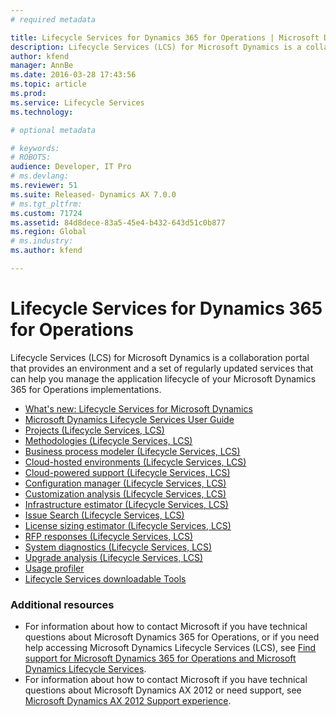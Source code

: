 ```yaml
---
# required metadata

title: Lifecycle Services for Dynamics 365 for Operations | Microsoft Docs
description: Lifecycle Services (LCS) for Microsoft Dynamics is a collaboration portal that provides an environment and a set of regularly updated services that can help you manage the application lifecycle of your Microsoft Dynamics 365 for Operations implementations.
author: kfend
manager: AnnBe
ms.date: 2016-03-28 17:43:56
ms.topic: article
ms.prod: 
ms.service: Lifecycle Services
ms.technology: 

# optional metadata

# keywords: 
# ROBOTS: 
audience: Developer, IT Pro
# ms.devlang: 
ms.reviewer: 51
ms.suite: Released- Dynamics AX 7.0.0
# ms.tgt_pltfrm: 
ms.custom: 71724
ms.assetid: 84d8dece-83a5-45e4-b432-643d51c0b877
ms.region: Global
# ms.industry: 
ms.author: kfend

---
```


# Lifecycle Services for Dynamics 365 for Operations

Lifecycle Services (LCS) for Microsoft Dynamics is a collaboration portal that provides an environment and a set of regularly updated services that can help you manage the application lifecycle of your Microsoft Dynamics 365 for Operations implementations.

-   [What's new: Lifecycle Services for Microsoft Dynamics](https://docs.microsoft.com/en-us/dynamics365/operations/dev-itpro/lifecycle-services/whats-new-lifecycle-services-for-microsoft-dynamics)
-   [Microsoft Dynamics Lifecycle Services User Guide](https://docs.microsoft.com/en-us/dynamics365/operations/dev-itpro/lifecycle-services/lifecycle-services-for-microsoft-dynamics-user-guide-lcs)
-   [Projects (Lifecycle Services, LCS)](https://docs.microsoft.com/en-us/dynamics365/operations/dev-itpro/lifecycle-services/ax-2012/projects-lifecycle-services-lcs)
-   [Methodologies (Lifecycle Services, LCS)](https://docs.microsoft.com/en-us/dynamics365/operations/dev-itpro/lifecycle-services/ax-2012/methodologies-lifecycle-services-lcs)
-   [Business process modeler (Lifecycle Services, LCS)](https://docs.microsoft.com/en-us/dynamics365/operations/dev-itpro/lifecycle-services/business-process-modeler-lifecycle-services-lcs)
-   [Cloud-hosted environments (Lifecycle Services, LCS)](https://docs.microsoft.com/en-us/dynamics365/operations/dev-itpro/deployment/cloud-hosted-environments-lifecycle-services-lcs)
-   [Cloud-powered support (Lifecycle Services, LCS)](https://docs.microsoft.com/en-us/dynamics365/operations/dev-itpro/lifecycle-services/cloud-powered-support-lifecycle-services-lcs)
-   [Configuration manager (Lifecycle Services, LCS)](https://docs.microsoft.com/en-us/dynamics365/operations/dev-itpro/lifecycle-services/configuration-manager-lifecycle-services-lcs)
-   [Customization analysis (Lifecycle Services, LCS)](https://docs.microsoft.com/en-us/dynamics365/operations/dev-itpro/lifecycle-services/ax-2012/customization-analysis-lifecycle-services-lcs)
-   [Infrastructure estimator (Lifecycle Services, LCS)](https://docs.microsoft.com/en-us/dynamics365/operations/dev-itpro/lifecycle-services/ax-2012/infrastructure-estimator-lifecycle-services-lcs)
-   [Issue Search (Lifecycle Services, LCS)](https://docs.microsoft.com/en-us/dynamics365/operations/dev-itpro/lifecycle-services/issue-search-lifecycle-services-lcs)
-   [License sizing estimator (Lifecycle Services, LCS)](https://docs.microsoft.com/en-us/dynamics365/operations/dev-itpro/lifecycle-services/ax-2012/license-sizing-estimator-lifecycle-services-lcs)
-   [RFP responses (Lifecycle Services, LCS)](https://docs.microsoft.com/en-us/dynamics365/operations/dev-itpro/lifecycle-services/ax-2012/rfp-responses-lifecycle-services-lcs)
-   [System diagnostics (Lifecycle Services, LCS)](https://docs.microsoft.com/en-us/dynamics365/operations/dev-itpro/lifecycle-services/ax-2012/system-diagnostics-lifecycle-services-lcs)
-   [Upgrade analysis (Lifecycle Services, LCS)](https://docs.microsoft.com/en-us/dynamics365/operations/dev-itpro/lifecycle-services/ax-2012/upgrade-analysis-lifecycle-services-lcs)
-   [Usage profiler](https://docs.microsoft.com/en-us/dynamics365/operations/dev-itpro/lifecycle-services/ax-2012/usage-profiler-lifecycle-services-lcs)
-   [Lifecycle Services downloadable Tools](https://docs.microsoft.com/en-us/dynamics365/operations/dev-itpro/lifecycle-services/ax-2012/lifecycle-services-downloadable-tools-formerly-on-informationsource)

### Additional resources

-   For information about how to contact Microsoft if you have technical questions about Microsoft Dynamics 365 for Operations, or if you need help accessing Microsoft Dynamics Lifecycle Services (LCS), see [Find support for Microsoft Dynamics 365 for Operations and Microsoft Dynamics Lifecycle Services](https://docs.microsoft.com/en-us/dynamics365/operations/dev-itpro/lifecycle-services/lcs-support).
-   For information about how to contact Microsoft if you have technical questions about Microsoft Dynamics AX 2012 or need support, see [Microsoft Dynamics AX 2012 Support experience](https://docs.microsoft.com/en-us/dynamics365/operations/dev-itpro/lifecycle-services/cloud-powered-support-lifecycle-services-lcs).



